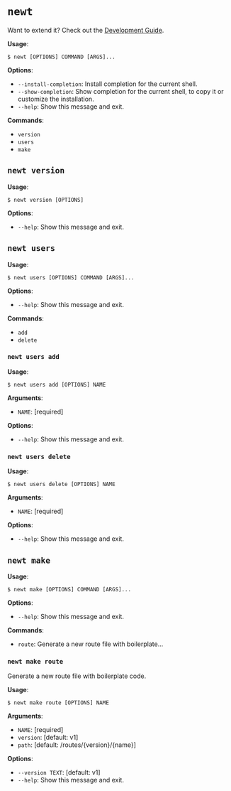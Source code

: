 # `newt`

Want to extend it? Check out the [Development Guide](DEVELOPMENT.md).

**Usage**:

```console
$ newt [OPTIONS] COMMAND [ARGS]...
```

**Options**:

- `--install-completion`: Install completion for the current shell.
- `--show-completion`: Show completion for the current shell, to copy it or customize the installation.
- `--help`: Show this message and exit.

**Commands**:

- `version`
- `users`
- `make`

## `newt version`

**Usage**:

```console
$ newt version [OPTIONS]
```

**Options**:

- `--help`: Show this message and exit.

## `newt users`

**Usage**:

```console
$ newt users [OPTIONS] COMMAND [ARGS]...
```

**Options**:

- `--help`: Show this message and exit.

**Commands**:

- `add`
- `delete`

### `newt users add`

**Usage**:

```console
$ newt users add [OPTIONS] NAME
```

**Arguments**:

- `NAME`: [required]

**Options**:

- `--help`: Show this message and exit.

### `newt users delete`

**Usage**:

```console
$ newt users delete [OPTIONS] NAME
```

**Arguments**:

- `NAME`: [required]

**Options**:

- `--help`: Show this message and exit.

## `newt make`

**Usage**:

```console
$ newt make [OPTIONS] COMMAND [ARGS]...
```

**Options**:

- `--help`: Show this message and exit.

**Commands**:

- `route`: Generate a new route file with boilerplate...

### `newt make route`

Generate a new route file with boilerplate code.

**Usage**:

```console
$ newt make route [OPTIONS] NAME
```

**Arguments**:

- `NAME`: [required]
- `version`: [default: v1]
- `path`: [default: /routes/{version}/{name}]

**Options**:

- `--version TEXT`: [default: v1]
- `--help`: Show this message and exit.
